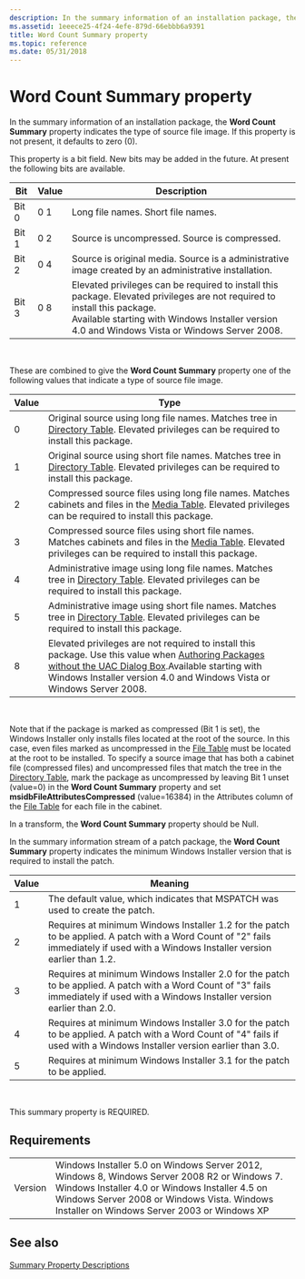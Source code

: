 ```yaml
---
description: In the summary information of an installation package, the Word Count Summary property indicates the type of source file image.
ms.assetid: 1eeece25-4f24-4efe-879d-66ebbb6a9391
title: Word Count Summary property
ms.topic: reference
ms.date: 05/31/2018
---
```


# Word Count Summary property

In the summary information of an installation package, the **Word Count Summary** property indicates the type of source file image. If this property is not present, it defaults to zero (0).

This property is a bit field. New bits may be added in the future. At present the following bits are available.



| Bit   | Value          | Description                                                                                                                                                                                                                                      |
|-------|----------------|--------------------------------------------------------------------------------------------------------------------------------------------------------------------------------------------------------------------------------------------------|
| Bit 0 | 0 1<br/> | Long file names. Short file names.<br/>                                                                                                                                                                                                    |
| Bit 1 | 0 2<br/> | Source is uncompressed. Source is compressed.<br/>                                                                                                                                                                                         |
| Bit 2 | 0 4<br/> | Source is original media. Source is a administrative image created by an administrative installation.<br/>                                                                                                                                 |
| Bit 3 | 0 8<br/> | Elevated privileges can be required to install this package. Elevated privileges are not required to install this package.<br/> Available starting with Windows Installer version 4.0 and Windows Vista or Windows Server 2008.<br/> |



 

These are combined to give the **Word Count Summary** property one of the following values that indicate a type of source file image.



| Value | Type                                                                                                                                                                                                                                                                                            |
|-------|-------------------------------------------------------------------------------------------------------------------------------------------------------------------------------------------------------------------------------------------------------------------------------------------------|
| 0     | Original source using long file names. Matches tree in [Directory Table](directory-table.md). Elevated privileges can be required to install this package.                                                                                                                                     |
| 1     | Original source using short file names. Matches tree in [Directory Table](directory-table.md). Elevated privileges can be required to install this package.                                                                                                                                    |
| 2     | Compressed source files using long file names. Matches cabinets and files in the [Media Table](media-table.md). Elevated privileges can be required to install this package.                                                                                                                   |
| 3     | Compressed source files using short file names. Matches cabinets and files in the [Media Table](media-table.md). Elevated privileges can be required to install this package.                                                                                                                  |
| 4     | Administrative image using long file names. Matches tree in [Directory Table](directory-table.md). Elevated privileges can be required to install this package.                                                                                                                                |
| 5     | Administrative image using short file names. Matches tree in [Directory Table](directory-table.md). Elevated privileges can be required to install this package.                                                                                                                               |
| 8     | Elevated privileges are not required to install this package. Use this value when [Authoring Packages without the UAC Dialog Box](authoring-packages-without-the-uac-dialog-box.md).Available starting with Windows Installer version 4.0 and Windows Vista or Windows Server 2008.<br/> |



 

Note that if the package is marked as compressed (Bit 1 is set), the Windows Installer only installs files located at the root of the source. In this case, even files marked as uncompressed in the [File Table](file-table.md) must be located at the root to be installed. To specify a source image that has both a cabinet file (compressed files) and uncompressed files that match the tree in the [Directory Table](directory-table.md), mark the package as uncompressed by leaving Bit 1 unset (value=0) in the **Word Count Summary** property and set **msidbFileAttributesCompressed** (value=16384) in the Attributes column of the [File Table](file-table.md) for each file in the cabinet.

In a transform, the **Word Count Summary** property should be Null.

In the summary information stream of a patch package, the **Word Count Summary** property indicates the minimum Windows Installer version that is required to install the patch.



| Value | Meaning                                                                                                                                                                              |
|-------|--------------------------------------------------------------------------------------------------------------------------------------------------------------------------------------|
| 1     | The default value, which indicates that MSPATCH was used to create the patch.                                                                                                        |
| 2     | Requires at minimum Windows Installer 1.2 for the patch to be applied. A patch with a Word Count of "2" fails immediately if used with a Windows Installer version earlier than 1.2. |
| 3     | Requires at minimum Windows Installer 2.0 for the patch to be applied. A patch with a Word Count of "3" fails immediately if used with a Windows Installer version earlier than 2.0. |
| 4     | Requires at minimum Windows Installer 3.0 for the patch to be applied. A patch with a Word Count of "4" fails if used with a Windows Installer version earlier than 3.0.             |
| 5     | Requires at minimum Windows Installer 3.1 for the patch to be applied.                                                                                                               |



 

This summary property is REQUIRED.

## Requirements



|                    |                                                                                                                                                                                                                                                         |
|--------------------|---------------------------------------------------------------------------------------------------------------------------------------------------------------------------------------------------------------------------------------------------------|
| Version<br/> | Windows Installer 5.0 on Windows Server 2012, Windows 8, Windows Server 2008 R2 or Windows 7. Windows Installer 4.0 or Windows Installer 4.5 on Windows Server 2008 or Windows Vista. Windows Installer on Windows Server 2003 or Windows XP<br/> |



## See also

<dl> <dt>

[Summary Property Descriptions](summary-property-descriptions.md)
</dt> </dl>

 

 




